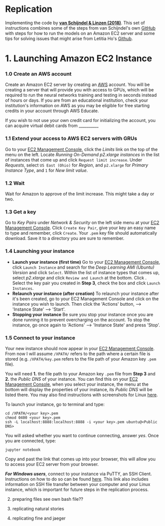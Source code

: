 # Replication
Implementing the code by [**van Schijndel & Linzen (2018)**](https://vansky.github.io/assets/pdf/vanschijndel_linzen-2018-emnlp_adapt-joint.pdf). This set of instructions combines some of the steps from van Schijndel's own [GitHub](https://github.com/vansky/replications/blob/master/vanschijndel_linzen-2018-emnlp/vanschijndel_linzen-2018-emnlp-replication.md) with steps for how to run the models on an Amazon EC2 server and some tips for solving issues that might arise from Letitia Ho's [Github](https://github.com/LetitiaHo/Replication). 

# 1. Launching Amazon EC2 Instance 
### 1.0 Create an AWS account
Create an Amazon EC2 server by creating an [AWS](https://aws.amazon.com/) account. You will be creating a server that will provide you with access to GPUs, which will be required to run the neural networks training and testing in seconds instead of hours or days. If you are from an educational institution, check your institution's information on AWS as you may be eligible for free starting credits in your account through AWS Educate. 

If you wish to not use your own credit card for initializing the account, you can acquire virtual debit cards from __________

### 1.1 Extend your access to AWS EC2 servers with GRUs
Go to your [EC2 Management Console](https://aws.amazon.com/console/), click the *Limits* link on the top of the menu on the left. Locate *Running On-Demand p2.xlarge instances* in the list of instances that come up and click `Request limit increase`. Under *Requests*, select `US East (Ohio)` for *Region*, and `p2.xlarge` for *Primary Instance Type*, and `1` for *New limit value*.
### 1.2 Wait
Wait for Amazon to approve of the limit increase. This might take a day or two.
### 1.3 Get a key
Go to *Key Pairs* under *Network & Security* on the left side menu at your [EC2 Management Console](https://aws.amazon.com/console/). Click `Create Key Pair`, give your key an easy name to type and remember, click `Create`. Your `.pem` key file should automatically download. Save it to a directory you are sure to remember.
### 1.4 Launching your instance 
- **Launch your instance (first time)**
    Go to your [EC2 Management Console](https://aws.amazon.com/console/), click `Launch Instance` and search for the *Deep Learning AMI (Ubuntu) Version* and click `Select`. Within the list of instance types that comes up, select *p2.xlarge* and click `Review and Launch` at the bottom. Click <Launch>. Select the key pair you created in **Step 3**, check the box and click `Launch Instances`.
- **Relaunch your instance (after creation)**
    To relaunch your instance after it's been created, go to your EC2 Management Console and click on the instance you wish to launch. Then click the 'Actions' button, --> 'Instance State' --> 'Start'.
- **Stopping your instance**
    Be sure you stop your instance once you are done running it to prevent overcharging on the account. To stop the instance, go once again to 'Actions' --> 'Instance State' and press 'Stop'.
### 1.5 Connect to your instance
Your new instance should now appear in your [EC2 Management Console](https://aws.amazon.com/console/). From now I will assume `/XPATH/` refers to the path where a certain file is stored (e.g. `/XPATH/key.pem` refers to the file path of your Amazon key `.pem` file). 

You will need **1.** the file path to your Amazon key `.pem` file from **Step 3** and **2.** the *Public DNS* of your instance. You can find this on your [EC2 Management Console](https://aws.amazon.com/console/), when you select your instance, the menu at the bottom will display the properties of your instance, its *Public DNS* will be listed there. You may also find instructions with screenshots for Linux [here](https://docs.aws.amazon.com/AWSEC2/latest/UserGuide/AccessingInstancesLinux.html). 

To launch your instance, go to terminal and type:
``` 
cd /XPATH/<your key>.pem 
chmod 0400 <your key>.pem
ssh -L localhost:8888:localhost:8888 -i <your key>.pem ubuntu@<Public DNS>
```
You will asked whether you want to continue connecting, answer *yes*. Once you are connected, type:
```
jupyter notebook
```
Copy and past the link that comes up into your browser, this will allow you to access your EC2 server from your browser.

***For Windows users***, connect to your instance via PuTTY, an SSH Client. Instructions on how to do so can be found [here](https://docs.aws.amazon.com/AWSEC2/latest/UserGuide/putty.html?icmpid=docs_ec2_console). This link also includes information on SSH file transfer between your computer and your Linux instance, which is important for future steps in the replication process.

2. preparing files
    see own bash file?? 

3. replicating natural stories

4. replicating fine and jaeger
